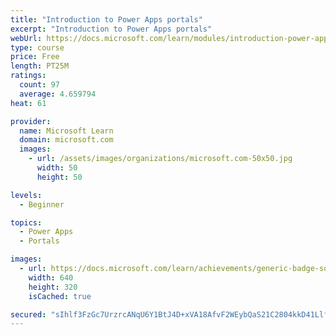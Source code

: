 ```yaml
---
title: "Introduction to Power Apps portals"
excerpt: "Introduction to Power Apps portals"
webUrl: https://docs.microsoft.com/learn/modules/introduction-power-apps-portals/
type: course
price: Free
length: PT25M
ratings:
  count: 97
  average: 4.659794
heat: 61

provider:
  name: Microsoft Learn
  domain: microsoft.com
  images:
    - url: /assets/images/organizations/microsoft.com-50x50.jpg
      width: 50
      height: 50

levels:
  - Beginner

topics:
  - Power Apps
  - Portals

images:
  - url: https://docs.microsoft.com/learn/achievements/generic-badge-social.png
    width: 640
    height: 320
    isCached: true

secured: "sIhlf3FzGc7UrzrcANqU6Y1BtJ4D+xVA18AfvF2WEybQaS21C2804kkD41Llfn45sL6b9E9TzB4WGiQOP7LpLKvCbBs7+vJw1S2SwfLA/FwfCZItLrVLq7HRNwww7llHba39Z24bKuAH4Iwgxk+yDs8AMXiiSO8aiosvb67wg/xrZbO/TnwAKM0ZACzaFdkMB06dsGCtKwP7XIWMtzkcp2oR4JcXiBps+zy/bhPDaE5PBBN+NcKuf+9J60KN1CCpE4+B2rwgl0TFV8J7QL2FSh0gCF7NO66df113Abo6Xc1/asnxUEIMK1aVqiAtQdLqxez2VqokKZljL3GltytQStBxlUYOB58SMNqpiOdyJbDa6pF+WRnXZ9IMKMf2CF8QA/HoLzFyq/zT5qxxQt2L7BnqEqiAjfEnRhZniIQtBhc=;MAVRX9fbp0MThg2w8sdTRA=="
---
```


